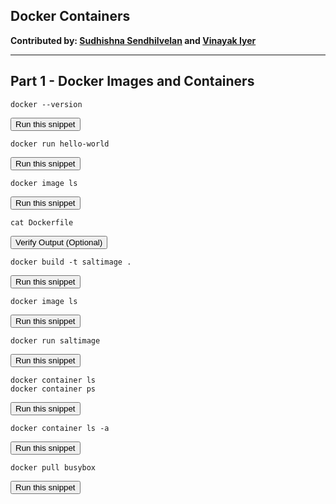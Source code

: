 ## Docker Containers

**Contributed by: [Sudhishna Sendhilvelan](https://github.com/Sudhishna) and [Vinayak Iyer](https://github.com/vinayak-skywalker)**

---

## Part 1 - Docker Images and Containers

```
docker --version
```
<button type="button" class="btn btn-primary btn-sm" onclick="runSnippetInTab('docker1', 0)">Run this snippet</button>

```
docker run hello-world
```
<button type="button" class="btn btn-primary btn-sm" onclick="runSnippetInTab('docker1', 1)">Run this snippet</button>

```
docker image ls
```
<button type="button" class="btn btn-primary btn-sm" onclick="runSnippetInTab('docker1', 2)">Run this snippet</button>

```
cat Dockerfile
```
<button type="button" class="btn btn-primary btn-sm" onclick="runSnippetInTab('docker1', 3)">Verify Output (Optional)</button>

```
docker build -t saltimage .
```
<button type="button" class="btn btn-primary btn-sm" onclick="runSnippetInTab('docker1', 4)">Run this snippet</button>

```
docker image ls
```
<button type="button" class="btn btn-primary btn-sm" onclick="runSnippetInTab('docker1', 5)">Run this snippet</button>

```
docker run saltimage
```
<button type="button" class="btn btn-primary btn-sm" onclick="runSnippetInTab('docker1', 6)">Run this snippet</button>

```
docker container ls
docker container ps
```
<button type="button" class="btn btn-primary btn-sm" onclick="runSnippetInTab('docker1', 7)">Run this snippet</button>

```
docker container ls -a
```
<button type="button" class="btn btn-primary btn-sm" onclick="runSnippetInTab('docker1', 8)">Run this snippet</button>

```
docker pull busybox
```
<button type="button" class="btn btn-primary btn-sm" onclick="runSnippetInTab('docker1', 9)">Run this snippet</button>
